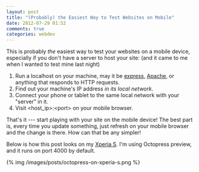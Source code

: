```yaml
---
layout: post
title: "(Probably) the Easiest Way to Test Websites on Mobile"
date: 2012-07-29 01:52
comments: true
categories: webdev
---
```


This is probably _the_ easiest way to test your websites on a mobile device, especially if you don't have a server to host your site: (and it came to me when I wanted to test mine last night)

1. Run a localhost on your machine, may it be [express](http://expressjs.com/), [Apache](http://httpd.apache.org/), or anything that responds to HTTP requests.
2. Find out your machine's IP address _in its local network_.
3. Connect your phone or tablet to the same local network with your "server" in it.
4. Visit \<host_ip\>:\<port\> on your mobile browser.

That's it --- start playing with your site on the mobile device! The best part is, every time you update something, just refresh on your mobile browser and the change is there. How can that be any simpler!

<!-- more -->

Below is how this post looks on my [Xperia S](http://www.sonymobile.com/global-en/products/phones/xperia-s/). I'm using Octopress preview, and it runs on port 4000 by default.

{% img /images/posts/octopress-on-xperia-s.png %}